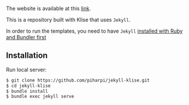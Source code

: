 The website is available at this [link](https://chophilip21.github.io/). 

This is a repository built with Klise that uses `Jekyll`. 

In order to run the templates, you need to have `Jekyll` [installed with Ruby and Bundler first](https://jekyllrb.com/)

## Installation

Run local server:

```bash
$ git clone https://github.com/piharpi/jekyll-klise.git
$ cd jekyll-klise
$ bundle install
$ bundle exec jekyll serve
```
